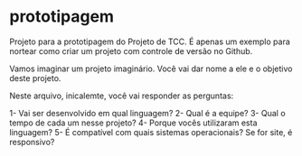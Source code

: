 # prototipagem
Projeto para a prototipagem do Projeto de TCC. É apenas um exemplo para nortear como criar um projeto com controle de versão no Github.

Vamos imaginar um projeto imaginário. Você vai dar nome a ele e o objetivo deste projeto.

Neste arquivo, inicalemte, você vai responder as perguntas:

1- Vai ser desenvolvido em qual linguagem?
2- Qual é a equipe?
3- Qual o tempo de cada um nesse projeto?
4- Porque vocês utilizaram esta linguagem?
5- É compatível com quais sistemas operacionais?
Se for site, é responsivo? 

